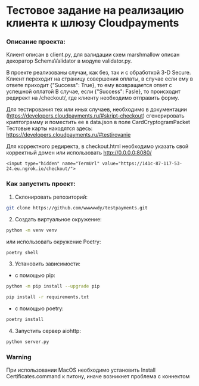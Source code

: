# Тестовое задание на реализацию клиента к шлюзу Cloudpayments

### Описание проекта:
Клиент описан в client.py, для валидации схем marshmallow описан декоратор SchemaValidator в модуле validator.py.

В проекте реализованы случаи, как без, так и с обработкой 3-D Secure.
Клиент переходит на страницу совершения оплаты, в случае если ему в ответе приходит {"Success": True}, то ему возвращается ответ с успешной оплатой
В случае, если {"Success": Fasle}, то происходит редирект на /checkout/, где клиенту необходимо отправить форму.

Для тестирования тех или иных случаев, необходимо в документации (https://developers.cloudpayments.ru/#skript-checkout) сгенерировать криптограмму и поместить ее в data.json в поле CardCryptogramPacket
Тестовые карты находятся здесь: https://developers.cloudpayments.ru/#testirovanie

Для корректного редиректа, в checkout.html необходимо указать свой корректный домен или использовать http://0.0.0.0:8080/
```
<input type="hidden" name="TermUrl" value="https://141c-87-117-53-24.eu.ngrok.io/checkout/">
```

### Как запустить проект:
1. Склонировать репозиторий:
```bash
git clone https://github.com/wwwwwdy/testpayments.git
```
2. Создать виртуальное окружение:
```bash
python -m venv venv
```
или использовать окружение Poetry:
```bash
poetry shell
```
3. Установить зависимости:
- с помощью pip:
```bash
python -m pip install --upgrade pip
```
```bash
pip install -r requirements.txt
```
- с помощью poetry:
```bash
poetry install
```
4. Запустить сервер aiohttp:
```bash
python server.py
```
### Warning
При использовании MacOS необходимо установить Install Certificates.command к питону, иначе возникнет проблема с коннектом